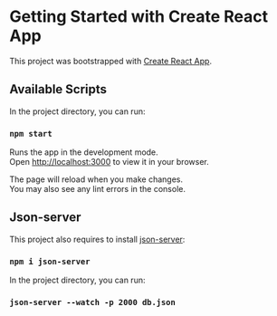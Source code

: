# Getting Started with Create React App

This project was bootstrapped with [Create React App](https://github.com/facebook/create-react-app).

## Available Scripts

In the project directory, you can run:

### `npm start`

Runs the app in the development mode.\
Open [http://localhost:3000](http://localhost:3000) to view it in your browser.

The page will reload when you make changes.\
You may also see any lint errors in the console.


## Json-server
This project also requires to install [json-server](https://www.npmjs.com/package/json-server): 

### `npm i json-server`

In the project directory, you can run:

### `json-server --watch -p 2000 db.json`
